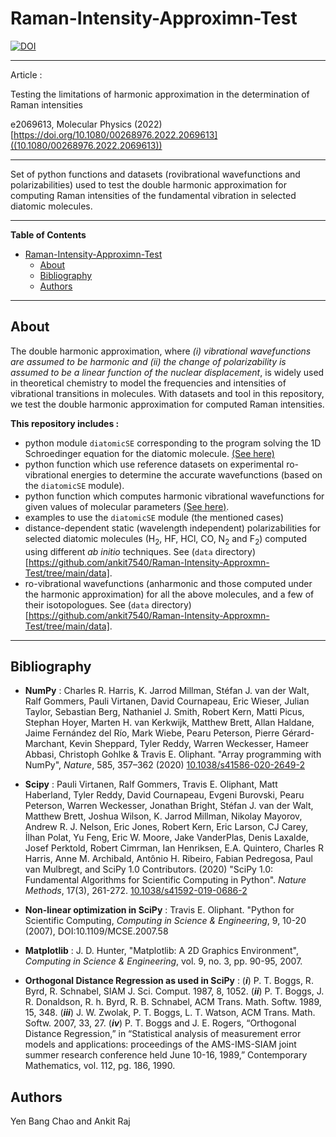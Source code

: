 
# Raman-Intensity-Approximn-Test

[![DOI](https://zenodo.org/badge/doi/10.5281/zenodo.6126144.svg)](https://doi.org/10.5281/zenodo.6126144)

---

Article :

Testing the limitations of harmonic approximation in the determination of Raman intensities

e2069613, Molecular Physics (2022) [https://doi.org/10.1080/00268976.2022.2069613]((10.1080/00268976.2022.2069613))

---

Set of python functions and datasets (rovibrational wavefunctions and polarizabilities) used to test the double harmonic approximation for computing Raman intensities of the fundamental vibration in selected diatomic molecules.

---

**Table of Contents**

* [Raman-Intensity-Approximn-Test](#raman-intensity-approximn-test)
   * [About](#about)
   * [Bibliography](#bibliography)
   * [Authors](#authors)

---

## About

The double harmonic approximation, where *(i) vibrational wavefunctions are  assumed to be harmonic and (ii) the change of polarizability is assumed to be a linear function of the nuclear displacement*, is widely used in theoretical chemistry to model the frequencies and intensities of vibrational transitions in molecules. With datasets and tool in this repository, we test the double harmonic approximation for computed Raman intensities.

**This repository includes :**
 - python module `diatomicSE`  corresponding to the program solving the 1D Schroedinger equation for the diatomic molecule. [(See here)](https://github.com/ankit7540/Raman-Intensity-Approxmn-Test/tree/main/python_functions)
 - python function which use reference datasets on experimental ro-vibrational energies to determine the accurate wavefunctions (based on the `diatomicSE` module).
 - python function which computes harmonic vibrational wavefunctions for given values of molecular parameters [(See here)](https://github.com/ankit7540/Raman-Intensity-Approxmn-Test/blob/main/python_functions/harmonic_wf.py).
 - examples to use the `diatomicSE` module (the mentioned cases)
 - distance-dependent static (wavelength independent) polarizabilities for selected diatomic molecules (H<sub>2</sub>, HF, HCl, CO, N<sub>2</sub> and F<sub>2</sub>) computed using different *ab initio* techniques. See (`data` directory)[https://github.com/ankit7540/Raman-Intensity-Approxmn-Test/tree/main/data].
 - ro-vibrational wavefunctions (anharmonic and those computed under the harmonic approximation) for all the above molecules, and a few of their isotopologues. See (`data` directory)[https://github.com/ankit7540/Raman-Intensity-Approxmn-Test/tree/main/data].



---


## Bibliography

- **NumPy** : Charles R. Harris, K. Jarrod Millman, Stéfan J. van der Walt, Ralf Gommers, Pauli Virtanen, David Cournapeau, Eric Wieser, Julian Taylor, Sebastian Berg, Nathaniel J. Smith, Robert Kern, Matti Picus, Stephan Hoyer, Marten H. van Kerkwijk, Matthew Brett, Allan Haldane, Jaime Fernández del Río, Mark Wiebe, Pearu Peterson, Pierre Gérard-Marchant, Kevin Sheppard, Tyler Reddy, Warren Weckesser, Hameer Abbasi, Christoph Gohlke & Travis E. Oliphant. "Array programming with NumPy", *Nature*, 585, 357–362 (2020) [10.1038/s41586-020-2649-2](https://doi.org/10.1038/s41586-020-2649-2)

- **Scipy** : Pauli Virtanen, Ralf Gommers, Travis E. Oliphant, Matt Haberland, Tyler Reddy, David Cournapeau, Evgeni Burovski, Pearu Peterson, Warren Weckesser, Jonathan Bright, Stéfan J. van der Walt, Matthew Brett, Joshua Wilson, K. Jarrod Millman, Nikolay Mayorov, Andrew R. J. Nelson, Eric Jones, Robert Kern, Eric Larson, CJ Carey, İlhan Polat, Yu Feng, Eric W. Moore, Jake VanderPlas, Denis Laxalde, Josef Perktold, Robert Cimrman, Ian Henriksen, E.A. Quintero, Charles R Harris, Anne M. Archibald, Antônio H. Ribeiro, Fabian Pedregosa, Paul van Mulbregt, and SciPy 1.0 Contributors. (2020) "SciPy 1.0: Fundamental Algorithms for Scientific Computing in Python". *Nature Methods*, 17(3), 261-272. [10.1038/s41592-019-0686-2](https://doi.org/10.1038/s41592-019-0686-2)

- **Non-linear optimization in SciPy** :  Travis E. Oliphant. "Python for Scientific Computing, *Computing in Science & Engineering*, 9, 10-20 (2007), DOI:10.1109/MCSE.2007.58


- **Matplotlib**  : J. D. Hunter, "Matplotlib: A 2D Graphics Environment", *Computing in Science & Engineering*, vol. 9, no. 3, pp. 90-95, 2007.


- **Orthogonal Distance Regression as used in SciPy** : (***i***) P. T. Boggs, R. Byrd, R. Schnabel, SIAM J. Sci. Comput. 1987, 8, 1052. (***ii***) P. T. Boggs, J. R. Donaldson, R. h. Byrd, R. B. Schnabel, ACM Trans. Math. Softw. 1989, 15, 348. (***iii***) J. W. Zwolak, P. T. Boggs, L. T. Watson, ACM Trans. Math. Softw. 2007, 33, 27. (***iv***)  P. T. Boggs and J. E. Rogers, “Orthogonal Distance Regression,” in “Statistical analysis of measurement error models and applications: proceedings of the AMS-IMS-SIAM joint summer research conference held June 10-16, 1989,” Contemporary Mathematics, vol. 112, pg. 186, 1990.

## Authors
Yen Bang Chao and Ankit Raj
